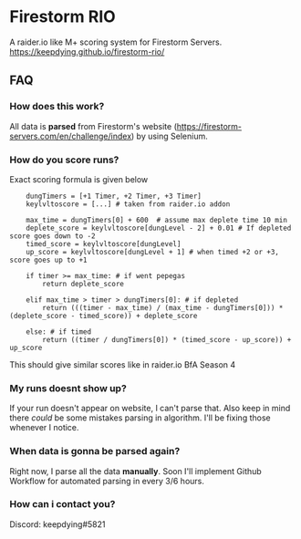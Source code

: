 # Firestorm RIO

A raider.io like M+ scoring system for Firestorm Servers.
https://keepdying.github.io/firestorm-rio/

## FAQ

### How does this work?

All data is **parsed** from Firestorm's website (https://firestorm-servers.com/en/challenge/index) by using Selenium.

### How do you score runs?

Exact scoring formula is given below

```
    dungTimers = [+1 Timer, +2 Timer, +3 Timer]
    keylvltoscore = [...] # taken from raider.io addon
    
    max_time = dungTimers[0] + 600  # assume max deplete time 10 min
    deplete_score = keylvltoscore[dungLevel - 2] + 0.01 # If depleted score goes down to -2
    timed_score = keylvltoscore[dungLevel]
    up_score = keylvltoscore[dungLevel + 1] # when timed +2 or +3, score goes up to +1 
    
    if timer >= max_time: # if went pepegas
        return deplete_score
        
    elif max_time > timer > dungTimers[0]: # if depleted
        return (((timer - max_time) / (max_time - dungTimers[0])) * (deplete_score - timed_score)) + deplete_score
        
    else: # if timed
        return ((timer / dungTimers[0]) * (timed_score - up_score)) + up_score
```
This should give similar scores like in raider.io BfA Season 4 

### My runs doesnt show up?

If your run doesn't appear on website, I can't parse that. Also keep in mind there _could_ be some mistakes parsing in algorithm. I'll be fixing those whenever I notice.

### When data is gonna be parsed again?

Right now, I parse all the data **manually**. Soon I'll implement Github Workflow for automated parsing in every 3/6 hours.

### How can i contact you?

Discord: keepdying#5821
